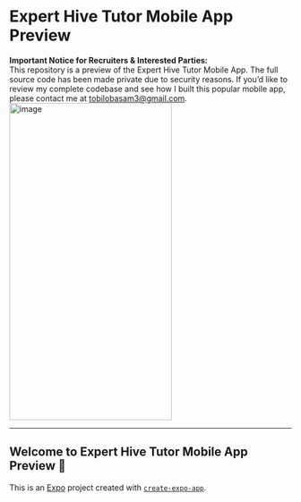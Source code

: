 # Expert Hive Tutor Mobile App Preview

**Important Notice for Recruiters & Interested Parties:**  
This repository is a preview of the Expert Hive Tutor Mobile App. The full source code has been made private due to security reasons. If you’d like to review my complete codebase and see how I built this popular mobile app, please contact me at [tobilobasam3@gmail.com](mailto:tobilobasam3@gmail.com).
<img width="290" height="567" alt="image" src="https://github.com/user-attachments/assets/d59db5d2-0b3e-4898-bf2b-a68b8e1a8ecf" />


---

## Welcome to Expert Hive Tutor Mobile App Preview 👋

This is an [Expo](https://expo.dev) project created with [`create-expo-app`](https://www.npmjs.com/package/create-expo-app).

